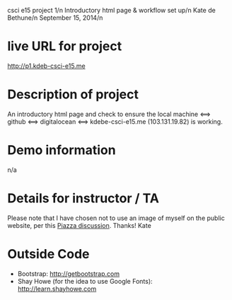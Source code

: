 csci e15 project 1/n
Introductory html page & workflow set up/n
Kate de Bethune/n
September 15, 2014/n

# live URL for project
http://p1.kdeb-csci-e15.me

# Description of project
An introductory html page and check to ensure the
local machine <==> github <==> digitalocean <==> kdebe-csci-e15.me (103.131.19.82) is working.

# Demo information
n/a

# Details for instructor / TA
Please note that I have chosen not to use an image of myself on the public website, per
this <a href="https://piazza.com/class/hykay018bam4zp?cid=84">Piazza discussion</a>. Thanks! Kate

# Outside Code
* Bootstrap: <a href="http://getbootstrap.com">http://getbootstrap.com</a>
* Shay Howe (for the idea to use Google Fonts): <a href="http://learn.shayhowe.com">http://learn.shayhowe.com</a>
